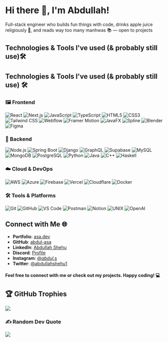 # Hi there 👋, I'm Abdullah!

Full-stack engineer who builds fun things with code, drinks apple juice religiously 🍎, and reads way too many manhwas 📚 — open to projects

## Technologies & Tools I've used (& probably still use)🛠️
## Technologies & Tools I've used (& probably still use) 🛠️

### 🖼️ Frontend
![React](https://img.shields.io/badge/-React-61DAFB?logo=react&logoColor=white)
![Next.js](https://img.shields.io/badge/-Next.js-000000?logo=next.js)
![JavaScript](https://img.shields.io/badge/-JavaScript-F7DF1E?logo=javascript&logoColor=black)
![TypeScript](https://img.shields.io/badge/-TypeScript-007ACC?logo=typescript)
![HTML5](https://img.shields.io/badge/-HTML5-E34F26?logo=html5&logoColor=white)
![CSS3](https://img.shields.io/badge/-CSS3-1572B6?logo=css3)
![Tailwind CSS](https://img.shields.io/badge/-Tailwind-38B2AC?logo=tailwind-css)
![Webflow](https://img.shields.io/badge/-Webflow-4353FF?logo=webflow)
![Framer Motion](https://img.shields.io/badge/-Framer%20Motion-0055FF?logo=framer)
![JavaFX](https://img.shields.io/badge/-JavaFX-007396?logo=java)
![Spline](https://img.shields.io/badge/-Spline-3E3BFF?logo=spline&logoColor=white)
![Blender](https://img.shields.io/badge/-Blender-F5792A?logo=blender&logoColor=white)
![Figma](https://img.shields.io/badge/-Figma-F24E1E?logo=figma&logoColor=white)

### 🔧 Backend
![Node.js](https://img.shields.io/badge/-Node.js-339933?logo=node.js&logoColor=white)
![Spring Boot](https://img.shields.io/badge/-SpringBoot-6DB33F?logo=springboot&logoColor=white)
![Django](https://img.shields.io/badge/-Django-092E20?logo=django&logoColor=white)
![GraphQL](https://img.shields.io/badge/-GraphQL-E10098?logo=graphql&logoColor=white)
![Supabase](https://img.shields.io/badge/-Supabase-181818?logo=supabase)
![MySQL](https://img.shields.io/badge/-MySQL-4479A1?logo=mysql&logoColor=white)
![MongoDB](https://img.shields.io/badge/-MongoDB-13aa52?logo=mongodb)
![PostgreSQL](https://img.shields.io/badge/-PostgreSQL-336791?logo=postgresql&logoColor=white)
![Python](https://img.shields.io/badge/-Python-3776AB?logo=python&logoColor=white)
![Java](https://img.shields.io/badge/-Java-007396?logo=java)
![C++](https://img.shields.io/badge/-C++-00599C?logo=c%2B%2B&logoColor=white)
![Haskell](https://img.shields.io/badge/-Haskell-5D4F85?logo=haskell)

### ☁️ Cloud & DevOps
![AWS](https://img.shields.io/badge/-AWS-232F3E?logo=amazonaws&logoColor=white)
![Azure](https://img.shields.io/badge/-Azure-0078D4?logo=microsoftazure&logoColor=white)
![Firebase](https://img.shields.io/badge/-Firebase-FFCA28?logo=firebase&logoColor=black)
![Vercel](https://img.shields.io/badge/-Vercel-000000?logo=vercel&logoColor=white)
![Cloudflare](https://img.shields.io/badge/-Cloudflare-F38020?logo=cloudflare&logoColor=white)
![Docker](https://img.shields.io/badge/-Docker-2496ED?logo=docker&logoColor=white)

### 🛠️ Tools & Platforms
![Git](https://img.shields.io/badge/-Git-F05032?logo=git&logoColor=white)
![GitHub](https://img.shields.io/badge/-GitHub-181717?logo=github)
![VS Code](https://img.shields.io/badge/-VSCode-007ACC?logo=visualstudiocode&logoColor=white)
![Postman](https://img.shields.io/badge/-Postman-FF6C37?logo=postman)
![Notion](https://img.shields.io/badge/-Notion-000000?logo=notion)
![UNIX](https://img.shields.io/badge/-UNIX-222222?logo=gnu-bash)
![OpenAI](https://img.shields.io/badge/-GPT--3.5/4-412991?logo=openai&logoColor=white)

## Connect with Me 🌐
- **Portfolio**: [asa.dev](https://asa-dev.vercel.app/)
- **GitHub**: [abdul-asa](https://github.com/abdul-asa)
- **LinkedIn**: [Abdullah Shehu](https://www.linkedin.com/in/abdullah-shehu/)
- **Discord**: [Profile](https://discordapp.com/users/619602146526232577)
- **Instagram**: [@_abdul_.s](https://www.instagram.com/_abdul_.s/)
- **Twitter**: [@abdullahshehu1](https://twitter.com/abdullahshehu1)

  
#### Feel free to connect with me or check out my projects. Happy coding! 💻

## 🏆 GitHub Trophies
![](https://github-profile-trophy.vercel.app/?username=Abdul-Asa&theme=radical&no-frame=true&no-bg=false&margin-w=4)

### ✍️ Random Dev Quote
![](https://quotes-github-readme.vercel.app/api?type=horizontal&theme=radical)


